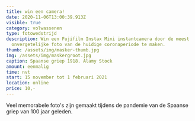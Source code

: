 ```yaml
---
title: win een camera!
date: 2020-11-06T13:00:39.913Z
visible: true
category: volwassenen
type: fotowedstrijd
description: Win een Fujifilm Instax Mini instantcamera door de meest
  onvergetelijke foto van de huidige coronaperiode te maken.
thumb: /assets/img/masker-thumb.jpg
img: /assets/img/maskergroot.jpg
caption: Spaanse griep 1918. Alamy Stock
amount: eenmalig
time: nvt
start: 15 november tot 1 februari 2021
location: online
price: 10,-
---
```

Veel memorabele foto's zijn gemaakt tijdens de pandemie van de Spaanse griep van 100 jaar geleden.